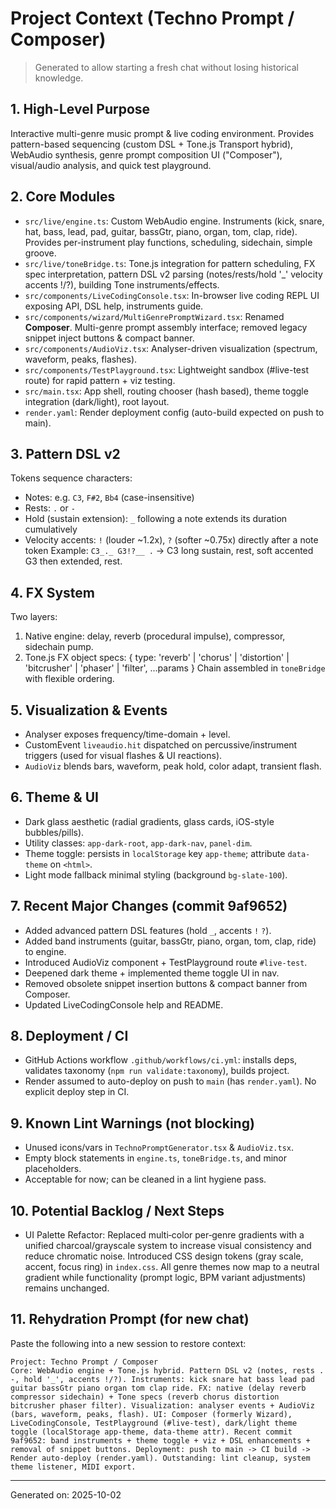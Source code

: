 # Project Context (Techno Prompt / Composer)

> Generated to allow starting a fresh chat without losing historical knowledge.

## 1. High-Level Purpose
Interactive multi-genre music prompt & live coding environment. Provides pattern-based sequencing (custom DSL + Tone.js Transport hybrid), WebAudio synthesis, genre prompt composition UI ("Composer"), visual/audio analysis, and quick test playground.

## 2. Core Modules
- `src/live/engine.ts`: Custom WebAudio engine. Instruments (kick, snare, hat, bass, lead, pad, guitar, bassGtr, piano, organ, tom, clap, ride). Provides per-instrument play functions, scheduling, sidechain, simple groove.
- `src/live/toneBridge.ts`: Tone.js integration for pattern scheduling, FX spec interpretation, pattern DSL v2 parsing (notes/rests/hold '_' velocity accents !/?), building Tone instruments/effects.
- `src/components/LiveCodingConsole.tsx`: In-browser live coding REPL UI exposing API, DSL help, instruments guide.
- `src/components/wizard/MultiGenrePromptWizard.tsx`: Renamed **Composer**. Multi-genre prompt assembly interface; removed legacy snippet inject buttons & compact banner.
- `src/components/AudioViz.tsx`: Analyser-driven visualization (spectrum, waveform, peaks, flashes).
- `src/components/TestPlayground.tsx`: Lightweight sandbox (#live-test route) for rapid pattern + viz testing.
- `src/main.tsx`: App shell, routing chooser (hash based), theme toggle integration (dark/light), root layout.
- `render.yaml`: Render deployment config (auto-build expected on push to main).

## 3. Pattern DSL v2
Tokens sequence characters:
- Notes: e.g. `C3`, `F#2`, `Bb4` (case-insensitive)
- Rests: `.` or `-`
- Hold (sustain extension): `_` following a note extends its duration cumulatively
- Velocity accents: `!` (louder ~1.2x), `?` (softer ~0.75x) directly after a note token
Example: `C3_._ G3!?__ .` → C3 long sustain, rest, soft accented G3 then extended, rest.

## 4. FX System
Two layers:
1. Native engine: delay, reverb (procedural impulse), compressor, sidechain pump.
2. Tone.js FX object specs: { type: 'reverb' | 'chorus' | 'distortion' | 'bitcrusher' | 'phaser' | 'filter', ...params }
Chain assembled in `toneBridge` with flexible ordering.

## 5. Visualization & Events
- Analyser exposes frequency/time-domain + level.
- CustomEvent `liveaudio.hit` dispatched on percussive/instrument triggers (used for visual flashes & UI reactions).
- `AudioViz` blends bars, waveform, peak hold, color adapt, transient flash.

## 6. Theme & UI
- Dark glass aesthetic (radial gradients, glass cards, iOS-style bubbles/pills).
- Utility classes: `app-dark-root`, `app-dark-nav`, `panel-dim`.
- Theme toggle: persists in `localStorage` key `app-theme`; attribute `data-theme` on `<html>`.
- Light mode fallback minimal styling (background `bg-slate-100`).

## 7. Recent Major Changes (commit 9af9652)
- Added advanced pattern DSL features (hold `_`, accents `!` `?`).
- Added band instruments (guitar, bassGtr, piano, organ, tom, clap, ride) to engine.
- Introduced AudioViz component + TestPlayground route `#live-test`.
- Deepened dark theme + implemented theme toggle UI in nav.
- Removed obsolete snippet insertion buttons & compact banner from Composer.
- Updated LiveCodingConsole help and README.

## 8. Deployment / CI
- GitHub Actions workflow `.github/workflows/ci.yml`: installs deps, validates taxonomy (`npm run validate:taxonomy`), builds project.
- Render assumed to auto-deploy on push to `main` (has `render.yaml`). No explicit deploy step in CI.

## 9. Known Lint Warnings (not blocking)
- Unused icons/vars in `TechnoPromptGenerator.tsx` & `AudioViz.tsx`.
- Empty block statements in `engine.ts`, `toneBridge.ts`, and minor placeholders.
- Acceptable for now; can be cleaned in a lint hygiene pass.

## 10. Potential Backlog / Next Steps
- UI Palette Refactor: Replaced multi‑color per‑genre gradients with a unified charcoal/grayscale system to increase visual consistency and reduce chromatic noise. Introduced CSS design tokens (gray scale, accent, focus ring) in `index.css`. All genre themes now map to a neutral gradient while functionality (prompt logic, BPM variant adjustments) remains unchanged.

## 11. Rehydration Prompt (for new chat)
Paste the following into a new session to restore context:
```
Project: Techno Prompt / Composer
Core: WebAudio engine + Tone.js hybrid. Pattern DSL v2 (notes, rests . -, hold '_', accents !/?). Instruments: kick snare hat bass lead pad guitar bassGtr piano organ tom clap ride. FX: native (delay reverb compressor sidechain) + Tone specs (reverb chorus distortion bitcrusher phaser filter). Visualization: analyser events + AudioViz (bars, waveform, peaks, flash). UI: Composer (formerly Wizard), LiveCodingConsole, TestPlayground (#live-test), dark/light theme toggle (localStorage app-theme, data-theme attr). Recent commit 9af9652: band instruments + theme toggle + viz + DSL enhancements + removal of snippet buttons. Deployment: push to main -> CI build -> Render auto-deploy (render.yaml). Outstanding: lint cleanup, system theme listener, MIDI export.
```

---
Generated on: 2025-10-02

